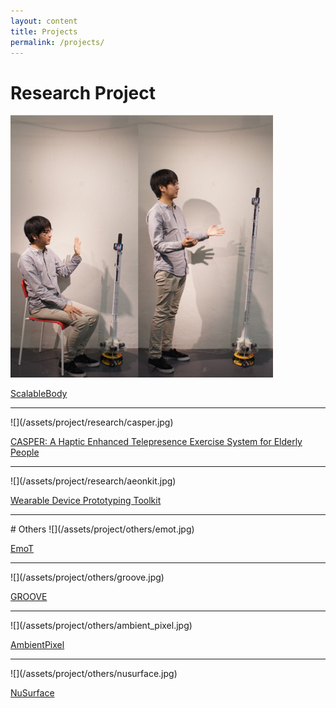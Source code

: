 ```yaml
---
layout: content
title: Projects
permalink: /projects/
---
```


# Research Project
![](/assets/project/research/scalable_body.jpg)

[ScalableBody](/projects/scalable_body)

<hr>
![](/assets/project/research/casper.jpg)

[CASPER: A Haptic Enhanced Telepresence Exercise System for Elderly People](/projects/casper)

<hr>
![](/assets/project/research/aeonkit.jpg)

[Wearable Device Prototyping Toolkit](/projects/aeonkit)

<hr>
# Others
![](/assets/project/others/emot.jpg)

[EmoT](/projects/emot)

<hr>
![](/assets/project/others/groove.jpg)

[GROOVE](/projects/groove)

<hr>
![](/assets/project/others/ambient_pixel.jpg)

[AmbientPixel](/projects/ambient_pixel)

<hr>
![](/assets/project/others/nusurface.jpg)

[NuSurface](/projects/nusurface)
